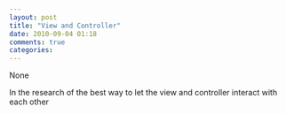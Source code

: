 ```yaml
---
layout: post
title: "View and Controller"
date: 2010-09-04 01:18
comments: true
categories: 
---
```


None


In the research of the best way to let the view and controller interact with each other

